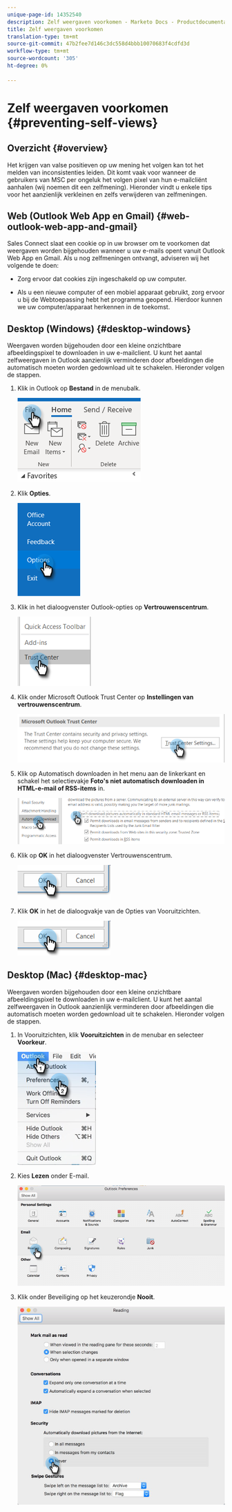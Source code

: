 ```yaml
---
unique-page-id: 14352540
description: Zelf weergaven voorkomen - Marketo Docs - Productdocumentatie
title: Zelf weergaven voorkomen
translation-type: tm+mt
source-git-commit: 47b2fee7d146c3dc558d4bbb10070683f4cdfd3d
workflow-type: tm+mt
source-wordcount: '305'
ht-degree: 0%

---
```



# Zelf weergaven voorkomen {#preventing-self-views}

## Overzicht {#overview}

Het krijgen van valse positieven op uw mening het volgen kan tot het melden van inconsistenties leiden. Dit komt vaak voor wanneer de gebruikers van MSC per ongeluk het volgen pixel van hun e-mailcliënt aanhalen (wij noemen dit een zelfmening). Hieronder vindt u enkele tips voor het aanzienlijk verkleinen en zelfs verwijderen van zelfmeningen.

## Web (Outlook Web App en Gmail) {#web-outlook-web-app-and-gmail}

Sales Connect slaat een cookie op in uw browser om te voorkomen dat weergaven worden bijgehouden wanneer u uw e-mails opent vanuit Outlook Web App en Gmail. Als u nog zelfmeningen ontvangt, adviseren wij het volgende te doen:

* Zorg ervoor dat cookies zijn ingeschakeld op uw computer.

* Als u een nieuwe computer of een mobiel apparaat gebruikt, zorg ervoor u bij de Webtoepassing hebt het programma geopend. Hierdoor kunnen we uw computer/apparaat herkennen in de toekomst.

## Desktop (Windows) {#desktop-windows}

Weergaven worden bijgehouden door een kleine onzichtbare afbeeldingspixel te downloaden in uw e-mailclient. U kunt het aantal zelfweergaven in Outlook aanzienlijk verminderen door afbeeldingen die automatisch moeten worden gedownload uit te schakelen. Hieronder volgen de stappen.

1. Klik in Outlook op **Bestand** in de menubalk.

   ![](assets/win-1.png)

1. Klik **Opties**.

   ![](assets/win-2.png)

1. Klik in het dialoogvenster Outlook-opties op **Vertrouwenscentrum**.

   ![](assets/win-3.png)

1. Klik onder Microsoft Outlook Trust Center op **Instellingen van vertrouwenscentrum**.

   ![](assets/win-4.png)

1. Klik op Automatisch downloaden in het menu aan de linkerkant en schakel het selectievakje **Foto&#39;s niet automatisch downloaden in HTML-e-mail of RSS-items** in.

   ![](assets/win-5.png)

1. Klik op **OK** in het dialoogvenster Vertrouwenscentrum.

   ![](assets/win-6.png)

1. Klik **OK** in het de dialoogvakje van de Opties van Vooruitzichten.

   ![](assets/win-6.png)

## Desktop (Mac) {#desktop-mac}

Weergaven worden bijgehouden door een kleine onzichtbare afbeeldingspixel te downloaden in uw e-mailclient. U kunt het aantal zelfweergaven in Outlook aanzienlijk verminderen door afbeeldingen die automatisch moeten worden gedownload uit te schakelen. Hieronder volgen de stappen.

1. In Vooruitzichten, klik **Vooruitzichten** in de menubar en selecteer **Voorkeur**.

   ![](assets/mac-1.png)

1. Kies **Lezen** onder E-mail.

   ![](assets/mac-2.png)

1. Klik onder Beveiliging op het keuzerondje **Nooit**.

   ![](assets/mac-3.png)

